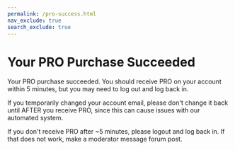 ```yaml
---
permalink: /pro-success.html
nav_exclude: true
search_exclude: true
---
```

# Your PRO Purchase Succeeded
Your PRO purchase succeeded. You should receive PRO on your account within 5 minutes, but you may need to log out and log back in.

If you temporarily changed your account email, please don't change it back until AFTER you receive PRO, since this can cause issues with our automated system.

If you don't receive PRO after ~5 minutes, please logout and log back in.  If that does not work, make a moderator message forum post.
